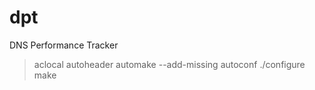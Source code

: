 # dpt
DNS Performance Tracker

> aclocal
> autoheader
> automake --add-missing
> autoconf
> ./configure
> make
